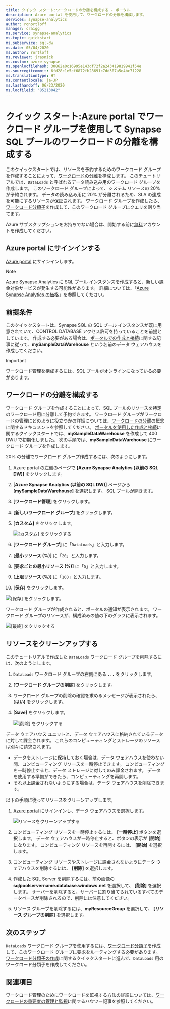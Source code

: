 ```yaml
---
title: クイック スタート:ワークロードの分離を構成する - ポータル
description: Azure portal を使用して、ワークロードの分離を構成します。
services: synapse-analytics
author: ronortloff
manager: craigg
ms.service: synapse-analytics
ms.topic: quickstart
ms.subservice: sql-dw
ms.date: 05/04/2020
ms.author: rortloff
ms.reviewer: jrasnick
ms.custom: azure-synapse
ms.openlocfilehash: 30862a0c16995e143df72f2a243419819941f54e
ms.sourcegitcommit: 6fd28c1e5cf6872fb28691c7dd307a5e4bc71228
ms.translationtype: HT
ms.contentlocale: ja-JP
ms.lasthandoff: 06/23/2020
ms.locfileid: "85213042"
---
```

# <a name="quickstart-configure-synapse-sql-pool-workload-isolation-using-a-workload-group-in-the-azure-portal"></a>クイック スタート:Azure portal でワークロード グループを使用して Synapse SQL プールのワークロードの分離を構成する

このクイックスタートでは、リソースを予約するためのワークロード グループを作成することによって、[ワークロードの分離](sql-data-warehouse-workload-isolation.md)を構成します。  このチュートリアルでは、`DataLoads` と呼ばれるデータ読み込み用のワークロード グループを作成します。 このワークロード グループによって、システム リソースの 20% が予約されます。  データの読み込み用に 20% が分離されるため、SLA の達成を可能にするリソースが保証されます。  ワークロード グループを作成したら、[ワークロード分類子](quickstart-create-a-workload-classifier-portal.md)を作成して、このワークロード グループにクエリを割り当てます。


Azure サブスクリプションをお持ちでない場合は、開始する前に[無料](https://azure.microsoft.com/free/)アカウントを作成してください。


## <a name="sign-in-to-the-azure-portal"></a>Azure portal にサインインする

[Azure portal](https://portal.azure.com/) にサインインします。

> [!NOTE]
> Azure Synapse Analytics に SQL プール インスタンスを作成すると、新しい課金対象サービスが発生する可能性があります。  詳細については、「[Azure Synapse Analytics の価格](https://azure.microsoft.com/pricing/details/sql-data-warehouse/)」を参照してください。

## <a name="prerequisites"></a>前提条件

このクイックスタートは、Synapse SQL の SQL プール インスタンスが既に用意されていて、CONTROL DATABASE アクセス許可を持っていることを前提としています。 作成する必要がある場合は、[ポータルでの作成と接続](create-data-warehouse-portal.md)に関する記事に従って、**mySampleDataWarehouse** という名前のデータ ウェアハウスを作成してください。

>[!IMPORTANT] 
>ワークロード管理を構成するには、SQL プールがオンラインになっている必要があります。 

## <a name="configure-workload-isolation"></a>ワークロードの分離を構成する
ワークロード グループを作成することによって、SQL プールのリソースを特定のワークロード用に分離して予約できます。  ワークロード グループがワークロードの管理にどのように役立つかの詳細については、[ワークロードの分離](sql-data-warehouse-workload-isolation.md)の概念に関するドキュメントを参照してください。  [ポータルを使用した作成と接続](create-data-warehouse-portal.md)に関するクイックスタートでは、**mySampleDataWarehouse** を作成して 400 DWU で初期化しました。 次の手順では、**mySampleDataWarehouse** にワークロード グループを作成します。

20% の分離でワークロード グループ作成するには、次のようにします。
1.  Azure portal の左側のページで **[Azure Synapse Analytics (以前の SQL DW)]** をクリックします。
2.  **[Azure Synapse Analytics (以前の SQL DW)]** ページから **[mySampleDataWarehouse]** を選択します。 SQL プールが開きます。
3.  **[ワークロード管理]** をクリックします。
4.  **[新しいワークロード グループ]** をクリックします。
5.  **[カスタム]** をクリックします。

    ![[カスタム] をクリックする](./media/quickstart-configure-workload-isolation-portal/create-wg.png)

6.  **[ワークロード グループ]** に「`DataLoads`」と入力します。
7.  **[最小リソース (%)]** に「`20`」と入力します。
8.  **[要求ごとの最小リソース (%)]** に「`5`」と入力します。
9.  **[上限リソース (%)]** に「`100`」と入力します。
10.   **[保存]** をクリックします。

   ![[保存] をクリックします。](./media/quickstart-configure-workload-isolation-portal/configure-wg.png)

ワークロード グループが作成されると、ポータルの通知が表示されます。  ワークロード グループのリソースが、構成済みの値の下のグラフに表示されます。

   ![[最終] をクリックする](./media/quickstart-configure-workload-isolation-portal/display-wg.png)

## <a name="clean-up-resources"></a>リソースをクリーンアップする

このチュートリアルで作成した `DataLoads` ワークロード グループを削除するには、次のようにします。
1. `DataLoads` ワークロード グループの右側にある **`...`** をクリックします。
2. **[ワークロード グループの削除]** をクリックします。
3. ワークロード グループの削除の確認を求めるメッセージが表示されたら、 **[はい]** をクリックします。
4. **[Save]** をクリックします。

   ![[削除] をクリックする](./media/quickstart-configure-workload-isolation-portal/delete-wg.png)



データ ウェアハウス ユニットと、データ ウェアハウスに格納されているデータに対して課金されます。 これらのコンピューティングとストレージのリソースは別々に請求されます。

- データをストレージに保持しておく場合は、データ ウェアハウスを使わない間、コンピューティング リソースを一時停止できます。 コンピューティングを一時停止すると、データ ストレージに対してのみ課金されます。 データを使用する準備ができたら、コンピューティングを再開します。
- それ以上課金されないようにする場合は、データ ウェアハウスを削除できます。

以下の手順に従ってリソースをクリーンアップします。

1. [Azure portal](https://portal.azure.com) にサインインし、データ ウェアハウスを選択します。

    ![リソースをクリーンアップする](./media/load-data-from-azure-blob-storage-using-polybase/clean-up-resources.png)

2. コンピューティング リソースを一時停止するには、 **[一時停止]** ボタンを選択します。 データ ウェアハウスが一時停止すると、ボタンの表示が **[開始]** になります。  コンピューティング リソースを再開するには、 **[開始]** を選択します。

3. コンピューティング リソースやストレージに課金されないようにデータ ウェアハウスを削除するには、 **[削除]** を選択します。

4. 作成した SQL Server を削除するには、前の画像の **sqlpoolservername.database.windows.net** を選択して、 **[削除]** を選択します。  サーバーを削除すると、サーバーに割り当てられているすべてのデータベースが削除されるので、削除には注意してください。

5. リソース グループを削除するには、**myResourceGroup** を選択して、 **[リソース グループの削除]** を選択します。

## <a name="next-steps"></a>次のステップ

`DataLoads` ワークロード グループを使用するには、[ワークロード分類子](/sql/t-sql/statements/create-workload-classifier-transact-sql?toc=/azure/synapse-analytics/sql-data-warehouse/toc.json&bc=/azure/synapse-analytics/sql-data-warehouse/breadcrumb/toc.json&view=azure-sqldw-latest)を作成して、このワークロード グループに要求をルーティングする必要があります。  [ワークロード分類子の作成](quickstart-create-a-workload-classifier-portal.md)に関するクイックスタートに進んで、`DataLoads` 用のワークロード分類子を作成してください。

## <a name="see-also"></a>関連項目
ワークロード管理のためにワークロードを監視する方法の詳細については、[ワークロードの重要度の管理と監視](sql-data-warehouse-how-to-manage-and-monitor-workload-importance.md)に関するハウツー記事を参照してください。
